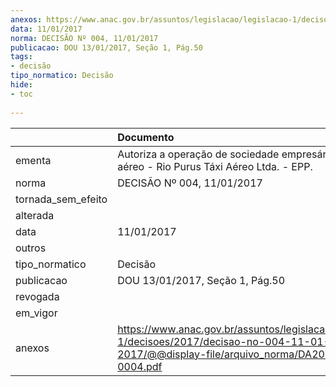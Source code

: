 ```yaml
---
anexos: https://www.anac.gov.br/assuntos/legislacao/legislacao-1/decisoes/2017/decisao-no-004-11-01-2017/@@display-file/arquivo_norma/DA2017-0004.pdf
data: 11/01/2017
norma: DECISÃO Nº 004, 11/01/2017
publicacao: DOU 13/01/2017, Seção 1, Pág.50
tags:
- decisão
tipo_normatico: Decisão
hide: 
- toc 
 
---
```


|                    | Documento                                                                                                                                     |
|:-------------------|:----------------------------------------------------------------------------------------------------------------------------------------------|
| ementa             | Autoriza a operação de sociedade empresária de táxi aéreo - Rio Purus Táxi Aéreo Ltda. - EPP.                                                 |
| norma              | DECISÃO Nº 004, 11/01/2017                                                                                                                    |
| tornada_sem_efeito |                                                                                                                                               |
| alterada           |                                                                                                                                               |
| data               | 11/01/2017                                                                                                                                    |
| outros             |                                                                                                                                               |
| tipo_normatico     | Decisão                                                                                                                                       |
| publicacao         | DOU 13/01/2017, Seção 1, Pág.50                                                                                                               |
| revogada           |                                                                                                                                               |
| em_vigor           |                                                                                                                                               |
| anexos             | https://www.anac.gov.br/assuntos/legislacao/legislacao-1/decisoes/2017/decisao-no-004-11-01-2017/@@display-file/arquivo_norma/DA2017-0004.pdf |
